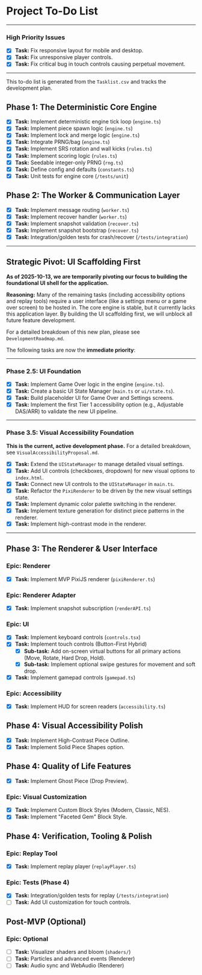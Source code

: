 # Project To-Do List

---
### **High Priority Issues**
- [x] **Task:** Fix responsive layout for mobile and desktop.
- [x] **Task:** Fix unresponsive player controls.
- [x] **Task:** Fix critical bug in touch controls causing perpetual movement.
---

This to-do list is generated from the `Tasklist.csv` and tracks the development plan.

## Phase 1: The Deterministic Core Engine
- [x] **Task:** Implement deterministic engine tick loop (`engine.ts`)
- [x] **Task:** Implement piece spawn logic (`engine.ts`)
- [x] **Task:** Implement lock and merge logic (`engine.ts`)
- [x] **Task:** Integrate PRNG/bag (`engine.ts`)
- [x] **Task:** Implement SRS rotation and wall kicks (`rules.ts`)
- [x] **Task:** Implement scoring logic (`rules.ts`)
- [x] **Task:** Seedable integer-only PRNG (`rng.ts`)
- [x] **Task:** Define config and defaults (`constants.ts`)
- [x] **Task:** Unit tests for engine core (`/tests/unit`)

## Phase 2: The Worker & Communication Layer
- [x] **Task:** Implement message routing (`worker.ts`)
- [x] **Task:** Implement recover handler (`worker.ts`)
- [x] **Task:** Implement snapshot validation (`recover.ts`)
- [x] **Task:** Implement snapshot bootstrap (`recover.ts`)
- [x] **Task:** Integration/golden tests for crash/recover (`/tests/integration`)

---

## Strategic Pivot: UI Scaffolding First

**As of 2025-10-13, we are temporarily pivoting our focus to building the foundational UI shell for the application.**

**Reasoning:** Many of the remaining tasks (including accessibility options and replay tools) require a user interface (like a settings menu or a game over screen) to be hosted in. The core engine is stable, but it currently lacks this application layer. By building the UI scaffolding first, we will unblock all future feature development.

For a detailed breakdown of this new plan, please see `DevelopmentRoadmap.md`.

The following tasks are now the **immediate priority**:

---

### **Phase 2.5: UI Foundation**

- [x] **Task:** Implement Game Over logic in the engine (`engine.ts`).
- [x] **Task:** Create a basic UI State Manager (`main.ts` or `ui/state.ts`).
- [x] **Task:** Build placeholder UI for Game Over and Settings screens.
- [x] **Task:** Implement the first Tier 1 accessibility option (e.g., Adjustable DAS/ARR) to validate the new UI pipeline.

---

### **Phase 3.5: Visual Accessibility Foundation**

**This is the current, active development phase.** For a detailed breakdown, see `VisualAccessibilityProposal.md`.

- [x] **Task:** Extend the `UIStateManager` to manage detailed visual settings.
- [x] **Task:** Add UI controls (checkboxes, dropdown) for new visual options to `index.html`.
- [x] **Task:** Connect new UI controls to the `UIStateManager` in `main.ts`.
- [x] **Task:** Refactor the `PixiRenderer` to be driven by the new visual settings state.
- [x] **Task:** Implement dynamic color palette switching in the renderer.
- [x] **Task:** Implement texture generation for distinct piece patterns in the renderer.
- [x] **Task:** Implement high-contrast mode in the renderer.

---

## Phase 3: The Renderer & User Interface

### Epic: Renderer
- [x] **Task:** Implement MVP PixiJS renderer (`pixiRenderer.ts`)

### Epic: Renderer Adapter
- [x] **Task:** Implement snapshot subscription (`renderAPI.ts`)

### Epic: UI
- [x] **Task:** Implement keyboard controls (`controls.tsx`)
- [x] **Task:** Implement touch controls (Button-First Hybrid)
    - [x] **Sub-task:** Add on-screen virtual buttons for all primary actions (Move, Rotate, Hard Drop, Hold).
    - [x] **Sub-task:** Implement optional swipe gestures for movement and soft drop.
- [x] **Task:** Implement gamepad controls (`gamepad.ts`)

### Epic: Accessibility
- [x] **Task:** Implement HUD for screen readers (`accessibility.ts`)

## Phase 4: Visual Accessibility Polish
- [x] **Task:** Implement High-Contrast Piece Outline.
- [x] **Task:** Implement Solid Piece Shapes option.

## Phase 4: Quality of Life Features
- [x] **Task:** Implement Ghost Piece (Drop Preview).

### Epic: Visual Customization
- [x] **Task:** Implement Custom Block Styles (Modern, Classic, NES).
- [x] **Task:** Implement "Faceted Gem" Block Style.

## Phase 4: Verification, Tooling & Polish

### Epic: Replay Tool
- [x] **Task:** Implement replay player (`replayPlayer.ts`)

### Epic: Tests (Phase 4)
- [x] **Task:** Integration/golden tests for replay (`/tests/integration`)
- [ ] **Task:** Add UI customization for touch controls.

## Post-MVP (Optional)

### Epic: Optional
- [ ] **Task:** Visualizer shaders and bloom (`shaders/`)
- [ ] **Task:** Particles and advanced events (Renderer)
- [ ] **Task:** Audio sync and WebAudio (Renderer)
